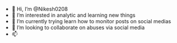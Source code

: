 - 👋 Hi, I’m @Nikesh0208
- 👀 I’m interested in analytic and learning new things
- 🌱 I’m currently trying learn how to monitor posts on social medias
- 💞️ I’m looking to collaborate on abuses via social media
- 📫 

<!---
Nikesh0208/Nikesh0208 is a ✨ special ✨ repository because its `README.md` (this file) appears on your GitHub profile.
You can click the Preview link to take a look at your changes.
--->
